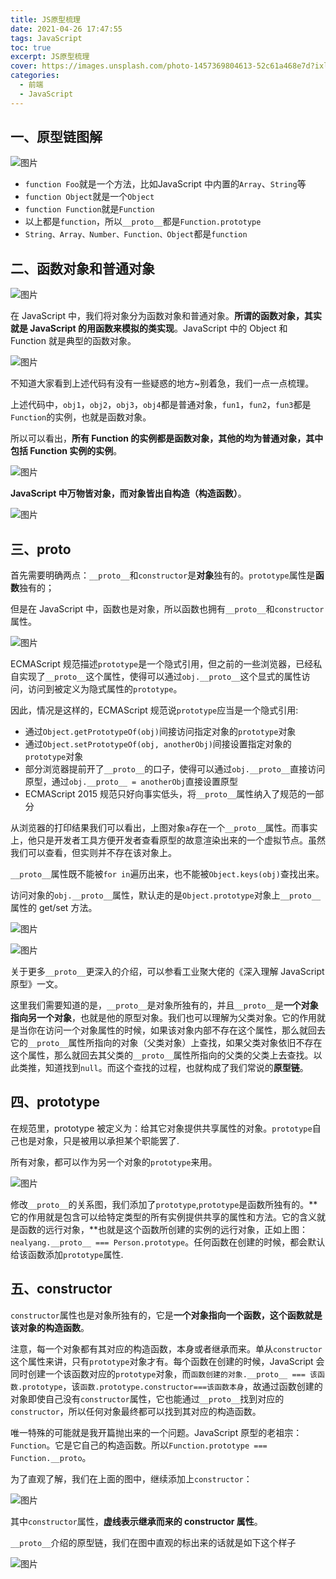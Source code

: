 ```yaml
---
title: JS原型梳理
date: 2021-04-26 17:47:55
tags: JavaScript
toc: true
excerpt: JS原型梳理
cover: https://images.unsplash.com/photo-1457369804613-52c61a468e7d?ixlib=rb-1.2.1&ixid=MnwxMjA3fDB8MHxwaG90by1wYWdlfHx8fGVufDB8fHx8&auto=format&fit=crop&w=1350&q=80
categories: 
  - 前端
  - JavaScript
---
```

## 一、原型链图解

![图片](https://uploader.shimo.im/f/AsQiGDLcOFEEfrA0.png!thumbnail?fileGuid=QggPTGgHqtqXXtgr)

* `function Foo`就是一个方法，比如JavaScript 中内置的`Array`、`String`等
* `function Object`就是一个`Object`
* `function Function`就是`Function`
* 以上都是`function`，所以`__proto__`都是`Function.prototype`
* `String、Array、Number、Function、Object`都是`function`
## 二、函数对象和普通对象

![图片](https://uploader.shimo.im/f/3U2PCFROs5cq72Hv.png!thumbnail?fileGuid=QggPTGgHqtqXXtgr)

在 JavaScript 中，我们将对象分为函数对象和普通对象。**所谓的函数对象，其实就是 JavaScript 的用函数来模拟的类实现**。JavaScript 中的 Object 和 Function 就是典型的函数对象。

![图片](https://uploader.shimo.im/f/6jtCsme5p2djLlfm.png!thumbnail?fileGuid=QggPTGgHqtqXXtgr)

不知道大家看到上述代码有没有一些疑惑的地方~别着急，我们一点一点梳理。

上述代码中，`obj1`，`obj2`，`obj3`，`obj4`都是普通对象，`fun1`，`fun2`，`fun3`都是`Function`的实例，也就是函数对象。

所以可以看出，**所有 Function 的实例都是函数对象，其他的均为普通对象，其中包括 Function 实例的实例**。

![图片](https://uploader.shimo.im/f/K9px83QMgry8cC9D.png!thumbnail?fileGuid=QggPTGgHqtqXXtgr)

**JavaScript 中万物皆对象，而对象皆出自构造（构造函数）**。

![图片](https://uploader.shimo.im/f/cs5ljncSPxxxqoYC.png!thumbnail?fileGuid=QggPTGgHqtqXXtgr)

## 三、__proto__

首先需要明确两点：`__proto__`和`constructor`是**对象**独有的。`prototype`属性是**函数**独有的；

但是在 JavaScript 中，函数也是对象，所以函数也拥有`__proto__`和`constructor`属性。

![图片](https://uploader.shimo.im/f/jmI2126QynwmaVho.png!thumbnail?fileGuid=QggPTGgHqtqXXtgr)

ECMAScript 规范描述`prototype`是一个隐式引用，但之前的一些浏览器，已经私自实现了`__proto__`这个属性，使得可以通过`obj.__proto__`这个显式的属性访问，访问到被定义为隐式属性的`prototype`。

因此，情况是这样的，ECMAScript 规范说`prototype`应当是一个隐式引用:

* 通过`Object.getPrototypeOf(obj)`间接访问指定对象的`prototype`对象
* 通过`Object.setPrototypeOf(obj, anotherObj)`间接设置指定对象的`prototype`对象
* 部分浏览器提前开了`__proto__`的口子，使得可以通过`obj.__proto__`直接访问原型，通过`obj.__proto__ = anotherObj`直接设置原型
* ECMAScript 2015 规范只好向事实低头，将`__proto__`属性纳入了规范的一部分

从浏览器的打印结果我们可以看出，上图对象`a`存在一个`__proto__`属性。而事实上，他只是开发者工具方便开发者查看原型的故意渲染出来的一个虚拟节点。虽然我们可以查看，但实则并不存在该对象上。

`__proto__`属性既不能被`for in`遍历出来，也不能被`Object.keys(obj)`查找出来。

访问对象的`obj.__proto__`属性，默认走的是`Object.prototype`对象上`__proto__`属性的 get/set 方法。

![图片](https://uploader.shimo.im/f/hee0iRNlHihst7Ds.png!thumbnail?fileGuid=QggPTGgHqtqXXtgr)

![图片](https://uploader.shimo.im/f/sHoWZhIS1fsrC9Cm.png!thumbnail?fileGuid=QggPTGgHqtqXXtgr)

关于更多`__proto__`更深入的介绍，可以参看工业聚大佬的《深入理解 JavaScript 原型》一文。

这里我们需要知道的是，`__proto__`是对象所独有的，并且`__proto__`是**一个对象指向另一个对象**，也就是他的原型对象。我们也可以理解为父类对象。它的作用就是当你在访问一个对象属性的时候，如果该对象内部不存在这个属性，那么就回去它的`__proto__`属性所指向的对象（父类对象）上查找，如果父类对象依旧不存在这个属性，那么就回去其父类的`__proto__`属性所指向的父类的父类上去查找。以此类推，知道找到`null`。而这个查找的过程，也就构成了我们常说的**原型链**。

## 四、prototype

在规范里，prototype 被定义为：给其它对象提供共享属性的对象。`prototype`自己也是对象，只是被用以承担某个职能罢了.

所有对象，都可以作为另一个对象的`prototype`来用。

![图片](https://uploader.shimo.im/f/ygGMx7AatUkBW1d1.png!thumbnail?fileGuid=QggPTGgHqtqXXtgr)

修改`__proto__`的关系图，我们添加了`prototype`,`prototype`是函数所独有的。**它的作用就是包含可以给特定类型的所有实例提供共享的属性和方法。它的含义就是函数的远行对象，**也就是这个函数所创建的实例的远行对象，正如上图：`nealyang.__proto__ === Person.prototype`。任何函数在创建的时候，都会默认给该函数添加`prototype`属性.

## 五、constructor

`constructor`属性也是对象所独有的，它是**一个对象指向一个函数，这个函数就是该对象的构造函数**。

注意，每一个对象都有其对应的构造函数，本身或者继承而来。单从`constructor`这个属性来讲，只有`prototype`对象才有。每个函数在创建的时候，JavaScript 会同时创建一个该函数对应的`prototype`对象，而`函数创建的对象.__proto__ === 该函数.prototype`，该`函数.prototype.constructor===该函数本身`，故通过函数创建的对象即使自己没有`constructor`属性，它也能通过`__proto__`找到对应的`constructor`，所以任何对象最终都可以找到其对应的构造函数。

唯一特殊的可能就是我开篇抛出来的一个问题。JavaScript 原型的老祖宗：`Function`。它是它自己的构造函数。所以`Function.prototype === Function.__proto`。

为了直观了解，我们在上面的图中，继续添加上`constructor`：

![图片](https://uploader.shimo.im/f/YbLjOJhhgsD0QFTS.png!thumbnail?fileGuid=QggPTGgHqtqXXtgr)

其中`constructor`属性，**虚线表示继承而来的 constructor 属性**。

`__proto__`介绍的原型链，我们在图中直观的标出来的话就是如下这个样子

![图片](https://uploader.shimo.im/f/4mp2oj5Nc5g2TjrE.png!thumbnail?fileGuid=QggPTGgHqtqXXtgr)


